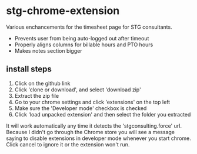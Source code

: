 # stg-chrome-extension

Various enchancements for the timesheet page for STG consultants.
* Prevents user from being auto-logged out after timeout
* Properly aligns columns for billable hours and PTO hours
* Makes notes section bigger


## install steps
1. Click on the github link
0. Click 'clone or download', and select 'download zip'
0. Extract the zip file
0. Go to your chrome settings and click 'extensions' on the top left
0. Make sure the 'Developer mode' checkbox is checked
0. Click 'load unpacked extension' and then select the folder you extracted

It will work automatically any time it detects the 'stgconsulting.force' url.
Because I didn't go through the Chrome store you will see a message saying to disable extensions in developer mode whenever you start chrome. Click cancel to ignore it or the extension won't run.
